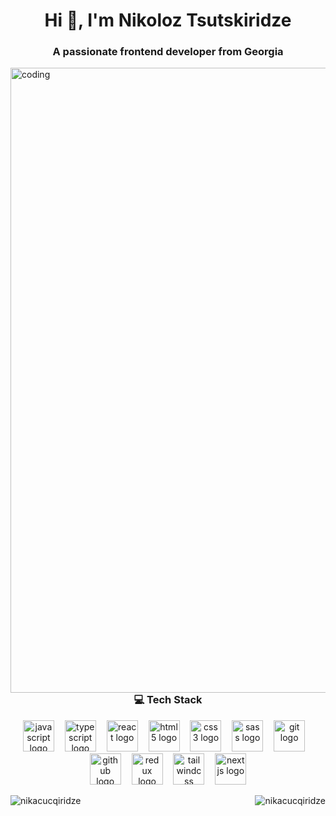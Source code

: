 
<h1 align="center">Hi 👋, I'm Nikoloz Tsutskiridze</h1>
<h3 align="center">A passionate frontend developer from Georgia</h3>

<img align="right" alt="coding" width="1000" src="https://camo.githubusercontent.com/069e3ef2850e722ccaef748bf8cdadafeed9fd4a9ee1436daebd7e820f4402a7/68747470733a2f2f666972656261736573746f726167652e676f6f676c65617069732e636f6d2f76302f622f666c6578692d636f64696e672e61707073706f742e636f6d2f6f2f64656d706769372d35323066386435662d363364342d343435332d383832322d6462633134396165323766382e6769663f616c743d6d6564696126746f6b656e3d39316330633762322d393363332d343032392d623031312d316138373033633537333064">





<h3 align="center">💻 Tech Stack</h3>
<div align="center">
  <img src="https://cdn.jsdelivr.net/gh/devicons/devicon/icons/javascript/javascript-original.svg" height="50" width="50" alt="javascript logo"  />
  <img width="9"  />
  <img src="https://cdn.jsdelivr.net/gh/devicons/devicon/icons/typescript/typescript-original.svg" height="50" width="50" alt="typescript logo"  />
  <img width="9" />
  <img src="https://cdn.jsdelivr.net/gh/devicons/devicon/icons/react/react-original.svg"height="50" width="50" alt="react logo"  />
  <img width="9" />
  <img src="https://cdn.jsdelivr.net/gh/devicons/devicon/icons/html5/html5-original.svg" height="50" width="50"" alt="html5 logo"  />
  <img width="9" />
  <img src="https://cdn.jsdelivr.net/gh/devicons/devicon/icons/css3/css3-original.svg" height="50" width="50"alt="css3 logo"  />
  <img width="9" />
  <img src="https://cdn.jsdelivr.net/gh/devicons/devicon/icons/sass/sass-original.svg" height="50" width="50"alt="sass logo"  />
  <img width="9" />
  <img src="https://cdn.jsdelivr.net/gh/devicons/devicon/icons/git/git-original.svg"height="50" width="50" alt="git logo"  />
  <img width="9" />
  <img src="https://cdn.jsdelivr.net/gh/devicons/devicon/icons/github/github-original.svg" height="50" width="50" alt="github logo"  />
  <img width="9" />
  <img src="https://cdn.jsdelivr.net/gh/devicons/devicon/icons/redux/redux-original.svg" height="50" width="50" alt="redux logo"  />
  <img width="9" />
  <img src="https://cdn.jsdelivr.net/gh/devicons/devicon/icons/tailwindcss/tailwindcss-original-wordmark.svg" height="50" width="50" alt="tailwindcss logo"  />
    <img width="9" />

  <img src="https://cdn.jsdelivr.net/gh/devicons/devicon/icons/nextjs/nextjs-original.svg" height="50" width="50" alt="nextjs logo"  />
  
</div>

<p><img align="left" src="https://github-readme-streak-stats.herokuapp.com/?user=nikacucqiridze&" alt="nikacucqiridze" /></p>
<p><img align="right" src="https://github-readme-stats.vercel.app/api/top-langs?username=nikacucqiridze&show_icons=true&locale=en&layout=compact" alt="nikacucqiridze" /></p>


